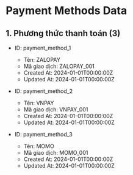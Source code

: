 # Payment Methods Data

## 1. Phương thức thanh toán (3)

- ID: payment_method_1
  - Tên: ZALOPAY
  - Mã giao dịch: ZALOPAY_001
  - Created At: 2024-01-01T00:00:00Z
  - Updated At: 2024-01-01T00:00:00Z

- ID: payment_method_2
  - Tên: VNPAY
  - Mã giao dịch: VNPAY_001
  - Created At: 2024-01-01T00:00:00Z
  - Updated At: 2024-01-01T00:00:00Z

- ID: payment_method_3
  - Tên: MOMO
  - Mã giao dịch: MOMO_001
  - Created At: 2024-01-01T00:00:00Z
  - Updated At: 2024-01-01T00:00:00Z
